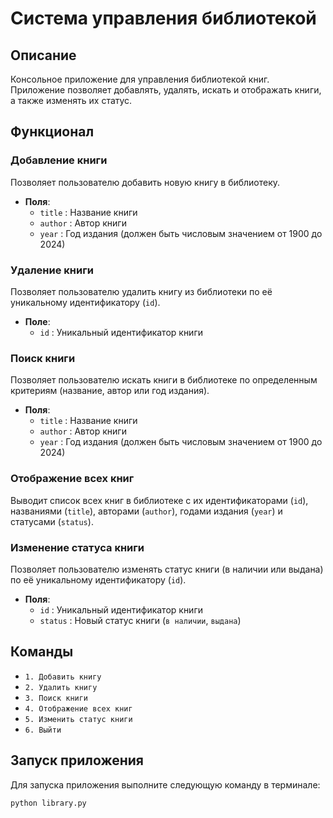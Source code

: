 # Система управления библиотекой

## Описание
Консольное приложение для управления библиотекой книг. Приложение позволяет добавлять, удалять, искать и отображать книги, а также изменять их статус.

## Функционал

### Добавление книги
Позволяет пользователю добавить новую книгу в библиотеку.
- **Поля**:
  - `title` : Название книги
  - `author` : Автор книги
  - `year` : Год издания (должен быть числовым значением от 1900 до 2024)

### Удаление книги
Позволяет пользователю удалить книгу из библиотеки по её уникальному идентификатору (`id`).
- **Поле**:
  - `id` : Уникальный идентификатор книги

### Поиск книги
Позволяет пользователю искать книги в библиотеке по определенным критериям (название, автор или год издания).
- **Поля**:
  - `title` : Название книги
  - `author` : Автор книги
  - `year` : Год издания (должен быть числовым значением от 1900 до 2024)

### Отображение всех книг
Выводит список всех книг в библиотеке с их идентификаторами (`id`), названиями (`title`), авторами (`author`), годами издания (`year`) и статусами (`status`).

### Изменение статуса книги
Позволяет пользователю изменять статус книги (в наличии или выдана) по её уникальному идентификатору (`id`).
- **Поля**:
  - `id` : Уникальный идентификатор книги
  - `status` : Новый статус книги (`в наличии`, `выдана`)

## Команды
- `1. Добавить книгу`
- `2. Удалить книгу`
- `3. Поиск книги`
- `4. Отображение всех книг`
- `5. Изменить статус книги`
- `6. Выйти`

## Запуск приложения
Для запуска приложения выполните следующую команду в терминале:
```sh
python library.py